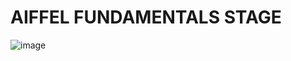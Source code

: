 # AIFFEL FUNDAMENTALS STAGE
![image](https://user-images.githubusercontent.com/86525868/128982415-5a4c4a80-bcbc-4d35-8232-75bd3b2a3de1.png)
